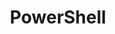 ---
layout: posts_by_category
categories: powershell
title: PowerShell
permalink: /category/powershell
---